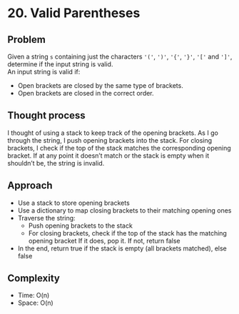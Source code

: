 # 20. Valid Parentheses

## Problem  
Given a string `s` containing just the characters `'('`, `')'`, `'{'`, `'}'`, `'['` and `']'`, determine if the input string is valid.  
An input string is valid if:
- Open brackets are closed by the same type of brackets.
- Open brackets are closed in the correct order.

## Thought process  
I thought of using a stack to keep track of the opening brackets. As I go through the string, I push opening brackets into the stack. For closing brackets, I check if the top of the stack matches the corresponding opening bracket. If at any point it doesn’t match or the stack is empty when it shouldn’t be, the string is invalid.

## Approach  
- Use a stack to store opening brackets
- Use a dictionary to map closing brackets to their matching opening ones
- Traverse the string:
  - Push opening brackets to the stack
  - For closing brackets, check if the top of the stack has the matching opening bracket If it does, pop it. If not, return false
- In the end, return true if the stack is empty (all brackets matched), else false

## Complexity  
- Time: O(n)  
- Space: O(n)